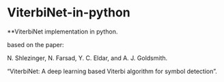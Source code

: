 # ViterbiNet-in-python
**ViterbiNet implementation in python.

based on the paper:

N. Shlezinger, N. Farsad, Y. C. Eldar, and A. J. Goldsmith.

“ViterbiNet: A deep learning based Viterbi algorithm for symbol detection”.
